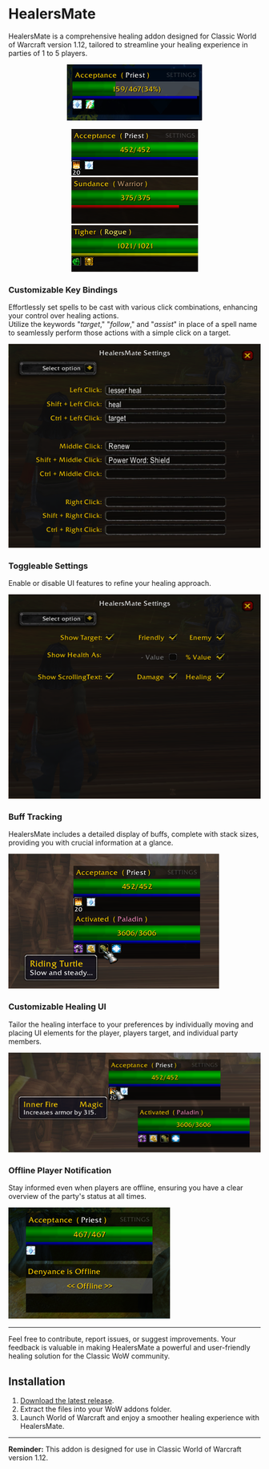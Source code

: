 # HealersMate

HealersMate is a comprehensive healing addon designed for Classic World of Warcraft version 1.12, tailored to streamline your healing experience in parties of 1 to 5 players.
<p align="center"><img src="Images/UI_ScrollingText.gif" alt="Scrolling Combat Text UI Example"></p>
<p align="center">
  <img src="Images/UI_Example_7.png" alt="Mana UI Example">
  <img src="Images/UI_Example_8.png" alt="Rage UI Example">
  <img src="Images/UI_Example_9.png" alt="Energy UI Example">
</p>


### Customizable Key Bindings
Effortlessly set spells to be cast with various click combinations, enhancing your control over healing actions.<br>
Utilize the keywords "<i>target</i>," "<i>follow</i>," and "<i>assist</i>" in place of a spell name to seamlessly perform those actions with a simple click on a target.

<img src="Images/UI_Example_10.png" alt="Spells Settings UI Example">


### Toggleable Settings
Enable or disable UI features to refine your healing approach.

<img src="Images/UI_Example_11.png" alt="Toggleable Settings UI Example">

    

### Buff Tracking
HealersMate includes a detailed display of buffs, complete with stack sizes, providing you with crucial information at a glance.

![Buff Tracking UI Example](Images/UI_Example_6.png)

### Customizable Healing UI
Tailor the healing interface to your preferences by individually moving and placing UI elements for the player, players target, and individual party members.

![Customizable Healing UI Example](Images/UI_Example_5.png)

### Offline Player Notification
Stay informed even when players are offline, ensuring you have a clear overview of the party's status at all times.

![Offline Player Notification Example](Images/OfflineExample.png)

---

Feel free to contribute, report issues, or suggest improvements. Your feedback is valuable in making HealersMate a powerful and user-friendly healing solution for the Classic WoW community.

## Installation
1. [Download the latest release](https://github.com/i2ichardt/HealersMate/releases/download/v1.3.0/HealersMate.zip).
2. Extract the files into your WoW addons folder.
3. Launch World of Warcraft and enjoy a smoother healing experience with HealersMate.

---

**Reminder:** This addon is designed for use in Classic World of Warcraft version 1.12.
